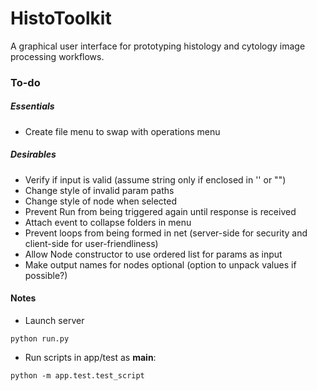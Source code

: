 # HistoToolkit

A graphical user interface for prototyping histology and cytology image processing workflows.

### To-do
##### Essentials
* Create file menu to swap with operations menu

##### Desirables
* Verify if input is valid (assume string only if enclosed in '' or "")
* Change style of invalid param paths
* Change style of node when selected
* Prevent Run from being triggered again until response is received
* Attach event to collapse folders in menu
* Prevent loops from being formed in net (server-side for security and client-side for user-friendliness)
* Allow Node constructor to use ordered list for params as input
* Make output names for nodes optional (option to unpack values if possible?)

#### Notes
* Launch server
```
python run.py
```

* Run scripts in app/test as __main__:
```
python -m app.test.test_script
```
